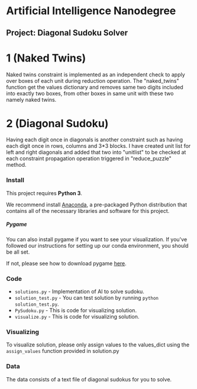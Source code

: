 # Artificial Intelligence Nanodegree
## Project: Diagonal Sudoku Solver

# 1 (Naked Twins)
Naked twins constraint is implemented as an independent check to apply over boxes of each unit during reduction operation. The "naked_twins" function get the values dictionary and removes same two digits included into exactly two boxes, from other boxes in same unit with these two namely naked twins.

# 2 (Diagonal Sudoku)
Having each digit once in diagonals is another constraint such as having each digit
once in rows, columns and 3*3 blocks. I have created unit list for left and right diagonals
and added that two into "unitlist" to be checked at each constraint propagation operation
triggered in "reduce_puzzle" method.

### Install

This project requires **Python 3**.

We recommend install [Anaconda](https://www.continuum.io/downloads), a pre-packaged Python distribution that contains all of the necessary libraries and software for this project.

##### Pygame

You can also install pygame if you want to see your visualization. If you've followed our instructions for setting up our conda environment, you should be all set.

If not, please see how to download pygame [here](http://www.pygame.org/download.shtml).

### Code

* `solutions.py` - Implementation of AI to solve sudoku.
* `solution_test.py` - You can test solution by running `python solution_test.py`.
* `PySudoku.py` - This is code for visualizing solution.
* `visualize.py` - This is code for visualizing solution.

### Visualizing

To visualize solution, please only assign values to the values_dict using the ```assign_values``` function provided in solution.py

### Data

The data consists of a text file of diagonal sudokus for you to solve.
